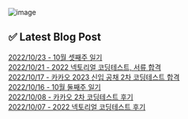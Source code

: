 ![image](https://user-images.githubusercontent.com/76645095/162124599-f9d701d6-e523-49c4-a6ce-193dc38f1026.png)

## ✅ Latest Blog Post

[2022/10/23 - 10월 셋째주 일기](http://blog.naver.com/ds4ouj/222908472076) <br/>
[2022/10/21 - 2022 넥토리얼 코딩테스트, 서류 합격](http://blog.naver.com/ds4ouj/222906544356) <br/>
[2022/10/17 - 카카오 2023 신입 공채 2차 코딩테스트 합격](http://blog.naver.com/ds4ouj/222902833149) <br/>
[2022/10/16 - 10월 둘째주 일기](http://blog.naver.com/ds4ouj/222902116801) <br/>
[2022/10/08 - 카카오 2차 코딩테스트 후기](http://blog.naver.com/ds4ouj/222895168851) <br/>
[2022/10/07 - 2022 넥토리얼 코딩테스트 후기](http://blog.naver.com/ds4ouj/222894535495) <br/>

